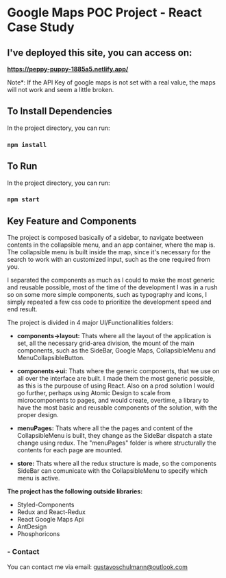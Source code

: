 # Google Maps POC Project - React Case Study

## I've deployed this site, you can access on:

**https://peppy-puppy-1885a5.netlify.app/**

Note\*: If the API Key of google maps is not set with a real value, the maps will not work and seem a little broken.

## To Install Dependencies

In the project directory, you can run:

### `npm install`

## To Run

In the project directory, you can run:

### `npm start`

## Key Feature and Components

The project is composed basically of a sidebar, to navigate beetween contents in the collapsible menu, and an app container, where the map is. The collapsible menu is built inside the map, since it's necessary for the search to work with an customized input, such as the one required from you.

I separated the components as much as I could to make the most generic and reusable possible, most of the time of the development I was in a rush so on some more simple components, such as typography and icons, I simply repeated a few css code to prioritize the development speed and end result.

The project is divided in 4 major UI/Functionallities folders:

-   **components->layout:** Thats where all the layout of the application is set, all the necessary grid-area division, the mount of the main components, such as the SideBar, Google Maps, CollapsibleMenu and MenuCollapsibleButton.

-   **components->ui:** Thats where the generic components, that we use on all over the interface are built. I made them the most generic possible, as this is the purpouse of using React. Also on a prod solution I would go further, perhaps using Atomic Design to scale from microcomponents to pages, and would create, overtime, a library to have the most basic and reusable components of the solution, with the proper design.

-   **menuPages:** Thats where all the the pages and content of the CollapsibleMenu is built, they change as the SideBar dispatch a state change using redux. The "menuPages" folder is where structurally the contents for each page are mounted.

-   **store:** Thats where all the redux structure is made, so the components SideBar can comunicate with the CollapsibleMenu to specify which menu is active.

**The project has the following outside libraries:**

-   Styled-Components
-   Redux and React-Redux
-   React Google Maps Api
-   AntDesign
-   Phosphoricons

### - Contact

You can contact me via email:
gustavoschulmann@outlook.com
